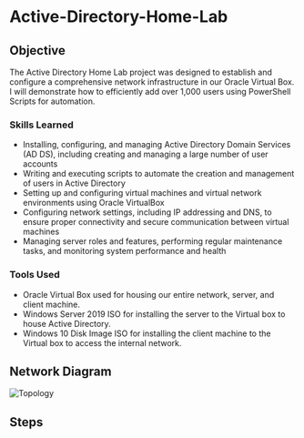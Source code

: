 # Active-Directory-Home-Lab

## Objective
The Active Directory Home Lab project was designed to establish and configure a comprehensive network infrastructure in our Oracle Virtual Box. I will demonstrate how to efficiently add over 1,000 users using PowerShell Scripts for automation.

### Skills Learned
- Installing, configuring, and managing Active Directory Domain Services (AD DS), including creating and managing a large number of user accounts
- Writing and executing scripts to automate the creation and management of users in Active Directory
- Setting up and configuring virtual machines and virtual network environments using Oracle VirtualBox
- Configuring network settings, including IP addressing and DNS, to ensure proper connectivity and secure communication between virtual machines
- Managing server roles and features, performing regular maintenance tasks, and monitoring system performance and health

### Tools Used
- Oracle Virtual Box used for housing our entire network, server, and client machine.
- Windows Server 2019 ISO for installing the server to the Virtual box to house Active Directory.
- Windows 10 Disk Image ISO for installing the client machine to the Virtual box to access the internal network.

## Network Diagram
![Topology](https://github.com/Alvin-Liew/Active-Directory-Home-Lab/assets/105011531/b2fc3e21-eb5b-4bd9-9419-6bad4fa515cd)

## Steps
